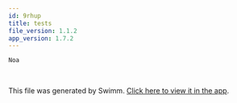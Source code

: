 ```yaml
---
id: 9rhup
title: tests
file_version: 1.1.2
app_version: 1.7.2
---
```


<!--MERMAID {width:100}-->
```mermaid
Noa
```
<!--MCONTENT {content: "Noa"} --->

<br/>

This file was generated by Swimm. [Click here to view it in the app](https://swimm-web-app.web.app/repos/Z2l0aHViJTNBJTNBTm9hUmVwbyUzQSUzQU5vYW96ZXI=/docs/9rhup).
